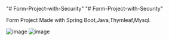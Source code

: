 "# Form-Project-with-Security" 
"# Form-Project-with-Security" 

Form Project Made with Spring Boot,Java,Thymleaf,Mysql.

![image](https://github.com/user-attachments/assets/28bea967-4807-46f7-aa92-d804a0494685)
![image](https://github.com/user-attachments/assets/d58e4f18-9cad-4a81-8e53-37dc95ce4ed7)


